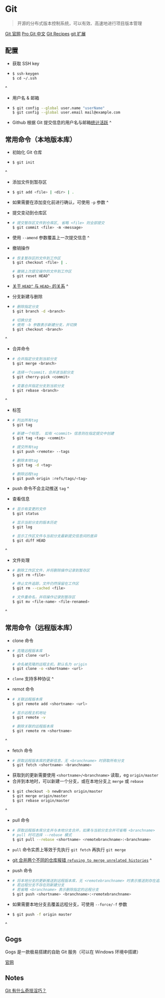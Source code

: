 ---
---

# Git

> 开源的分布式版本控制系统，可以有效、高速地进行项目版本管理

[Git 官网](https://git-scm.com/)
[Pro Git 中文](https://git-scm.com/book/zh/v2)
[Git Recipes](https://github.com/geeeeeeeeek/git-recipes/wiki)
[git 扩展](http://yonghaowu.github.io/2017/06/18/TheGitYouShouldKnow/)

## 配置

-   获取 SSH key
-   ```bash
    $ ssh-keygen
    $ cd ~/.ssh
    ```
^

-   用户名 & 邮箱
-   ```bash
    $ git config --global user.name "userName"
    $ git config --global user.email mail@example.com
    ```
-   Github 根据 Git 提交信息的用户名与邮箱[统计活跃](https://help.github.com/articles/why-are-my-contributions-not-showing-up-on-my-profile/)
^

## 常用命令（本地版本库）

-   初始化 Git 仓库
-   ```bash
    $ git init
    ```
^

-   添加文件到暂存区
-   ```bash
    $ git add <file> | <dir> | .
    ```
-   如果需要在添加变化前进行确认，可使用 `-p` 参数
^

-   提交变动到仓库区
-   ```bash
    # 提交暂存区文件到仓库区, 省略 <file> 则全部提交
    $ git commit <file> -m <message>
    ```
-   使用 `--amend` 参数覆盖上一次提交信息
^

-   撤销操作
-   ```bash
    # 恢复暂存区的文件到工作区
    $ git checkout <file> | .
    
    # 撤销上次提交操作的文件到工作区
    $ git reset HEAD^
    ```
-   [关于 `HEAD^` 与 `HEAD~` 的关系](http://www.cnblogs.com/chjbbs/p/6418339.html)
^

-   分支新建与删除
-   ```bash
    # 删除指定分支
    $ git branch -d <branch>

    # 切换分支
    # 使用 -b 参数表示新建分支，并切换
    $ git checkout <branch>
    ```
^

-   合并命令
-   ```bash
    # 合并指定分支到当前分支
    $ git merge <branch>

    # 选择一个commit，合并进当前分支
    $ git cherry-pick <commit>

    # 变基合并指定分支到当前分支
    $ git rebase <branch>
    ```
^

-   标签
-   ```bash
    # 列出所有tag
    $ git tag

    # 新建一个标签， 如有 <commit> 信息则在指定提交中创建
    $ git tag <tag> <commit>

    # 提交所有tag
    $ git push <remote> --tags

    # 删除本地tag
    $ git tag -d <tag>

    # 删除远程tag
    $ git push origin :refs/tags/<tag>
    ```
-   push 命令不会主动推送 `tag`
^

-   查看信息
-   ```bash
    # 显示有变更的文件
    $ git status

    # 显示当前分支的版本历史
    $ git log

    # 显示工作区文件与当前分支最新提交信息间的差异
    $ git diff HEAD
    ```
^

-   文件处理
-   ```bash
    # 删除工作区文件，并将删除操作记录到暂存区
    $ git rm <file>

    # 停止文件追踪，文件仍然保留在工作区
    $ git rm --cached <file>

    # 文件重命名，并将操作记录到暂存区
    $ git mv <file-name> <file-renamed>
    ```
^

##  常用命令（远程版本库）

-   clone 命令
-   ```bash
    # 克隆远程版本库
    $ git clone <url>

    # 命名被克隆的远程主机，默认名为 origin
    $ git clone -o <shortname> <url>
    ```
-   `clone` 支持多种协议
^

-   remot 命令
-   ```bash
    # 关联远程版本库
    $ git remote add <shortname> <url>

    # 显示远程主机地址
    $ git remote -v

    # 删除关联的远程版本库
    $ git remote rm <shortname>
    ```
^

-   fetch 命令
-   ```bash
    # 获取远程版本库的更新信息，无 <branchname> 时获取所有分支
    $ git fetch <shortname> <branchname>
    ```
-   获取到的更新需要使用 `<shortname>/<branchname>` 读取，eg `origin/master`
-   合并到本地时，可以新建一个分支，或在本地分支上 `merge` 或 `rebase`
-   ```bash
    $ git checkout -b newBranch origin/master
    $ git merge origin/master
    $ git rebase origin/master
    ```
^

-   pull 命令
-   ```bash
    # 获取远程版本库分支并与本地分支合并，如果与当前分支合并可省略 <branchname>
    # pull 时可选择 --rebase 模式
    $ git pull --rebase <shortname> <remotebranchname>:<branchname>
    ```
-   `pull` 命令实质上等效于先执行 `git fetch` 再执行 `git merge`
-   [git 合并两个不同的仓库报错 `refusing to merge unrelated histories`](https://blog.csdn.net/lindexi_gd/article/details/52554159)
^

-   push 命令
-   ```bash
    # 将本地分支的更新推送到远程版本库，无 <remotebranchname> 时表示推送到存在追踪关系的远程分支
    # 若远程分支不存在则新建分支
    # 若省略 <branchname> 表示删除指定的远程分支
    $ git push <shortname> <branchname>:<remotebranchname>
    ```
-   如果需要本地分支去覆盖远程分支，可使用 `--force/-f` 参数
-   ```bash
    $ git push -f origin master
    ```
^

## Gogs

Gogs 是一款极易搭建的自助 Git 服务（可以在 Windows 环境中搭建）

[官网](https://gogs.io/)

## Notes

[Git 有什么奇技淫巧？](https://www.zhihu.com/question/27462267)

